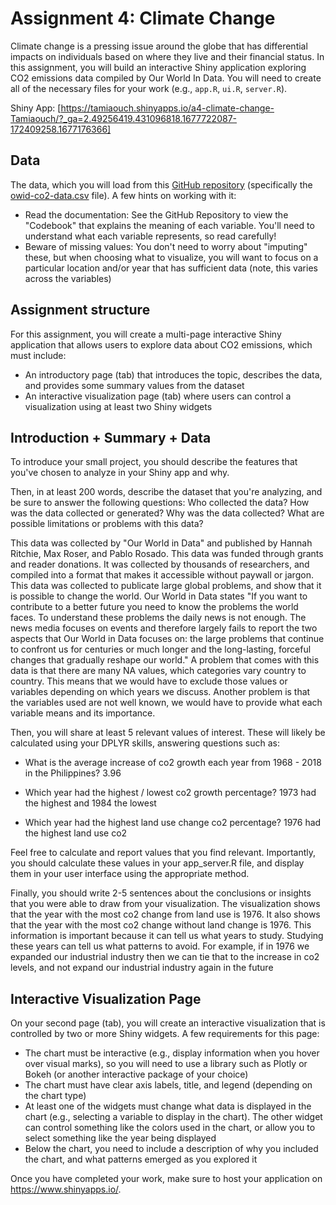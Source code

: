 # Assignment 4: Climate Change

Climate change is a pressing issue around the globe that has differential impacts on individuals based on where they live and their financial status. In this assignment, you will build an interactive Shiny application exploring CO2 emissions data compiled by Our World In Data. You will need to create all of the necessary files for your work (e.g., `app.R`, `ui.R`, `server.R`).

Shiny App: [https://tamiaouch.shinyapps.io/a4-climate-change-Tamiaouch/?_ga=2.49256419.431096818.1677722087-172409258.1677176366]

## Data

The data, which you will load from this [GitHub repository](https://github.com/owid/co2-data/) (specifically the [owid-co2-data.csv](https://github.com/owid/co2-data/) file). A few hints on working with it:

- Read the documentation: See the GitHub Repository to view the "Codebook" that explains the meaning of each variable. You'll need to understand what each variable represents, so read carefully!
- Beware of missing values: You don't need to worry about "imputing" these, but when choosing what to visualize, you will want to focus on a particular location and/or year that has sufficient data (note, this varies across the variables)

## Assignment structure

For this assignment, you will create a multi-page interactive Shiny application that allows users to explore data about CO2 emissions, which must include:

- An introductory page (tab) that introduces the topic, describes the data, and provides some summary values from the dataset
- An interactive visualization page (tab) where users can control a visualization using at least two Shiny widgets

## Introduction + Summary + Data

To introduce your small project, you should describe the features that you've chosen to analyze in your Shiny app and why.

Then, in at least 200 words, describe the dataset that you're analyzing, and be sure to answer the following questions: Who collected the data? How was the data collected or generated? Why was the data collected? What are possible limitations or problems with this data? 

This data was collected by "Our World in Data" and published by Hannah Ritchie, Max Roser, and Pablo Rosado. This data was funded through grants and reader donations. It was collected by thousands of researchers, and compiled into a format that makes it accessible without paywall or jargon. This data was collected to publicate large global problems, and show that it is possible to change the world. Our World in Data states "If you want to contribute to a better future you need to know the problems the world faces. To understand these problems the daily news is not enough. The news media focuses on events and therefore largely fails to report the two aspects that Our World in Data focuses on: the large problems that continue to confront us for centuries or much longer and the long-lasting, forceful changes that gradually reshape our world." A problem that comes with this data is that there are many NA values, which categories vary country to country. This means that we would have to exclude those values or variables depending on which years we discuss. Another problem is that the variables used are not well known, we would have to provide what each variable means and its importance. 

Then, you will share at least 5 relevant values of interest. These will likely be calculated using your DPLYR skills, answering questions such as: 

- What is the average increase of co2 growth each year from 1968 - 2018 in the Philippines?
3.96
- Which year had the highest / lowest co2 growth percentage?
1973 had the highest and 1984 the lowest

- Which year had the highest land use change co2 percentage? 
1976 had the highest land use co2


Feel free to calculate and report values that you find relevant. Importantly, you should calculate these values in your app_server.R file, and display them in your user interface using the appropriate method. 

Finally, you should write 2-5 sentences about the conclusions or insights that you were able to draw from your visualization.
The visualization shows that the year with the most co2 change from land use is 1976. It also shows that the year with the most co2 change without land change is 1976. This information is important because it can tell us what years to study. Studying these years can tell us what patterns to avoid. For example, if in 1976 we expanded our industrial industry then we can tie that to the increase in co2 levels, and not expand our industrial industry again in the future
  

## Interactive Visualization Page

On your second page (tab), you will create an interactive visualization that is controlled by two or more Shiny widgets. A few requirements for this page:

- The chart must be interactive (e.g., display information when you hover over visual marks), so you will need to use a library such as Plotly or Bokeh (or another interactive package of your choice)
- The chart must have clear axis labels, title, and legend (depending on the chart type)
- At least one of the widgets must change what data is displayed in the chart (e.g., selecting a variable to display in the chart). The other widget can control something like the colors used in the chart, or allow you to select something like the year being displayed
- Below the chart, you need to include a description of why you included the chart, and what patterns emerged as you explored it

Once you have completed your work, make sure to host your application on https://www.shinyapps.io/.
